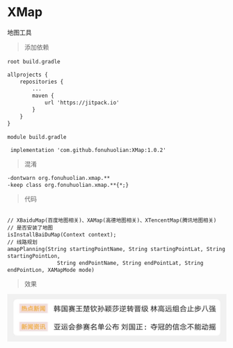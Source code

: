 # XMap
地图工具

> 添加依赖

`root build.gradle `
```
allprojects {
    repositories {
        ...
        maven {
            url 'https://jitpack.io'
        }
    }
}
```
`module build.gradle `
```
 implementation 'com.github.fonuhuolian:XMap:1.0.2'
```

> 混淆
```
-dontwarn org.fonuhuolian.xmap.**
-keep class org.fonuhuolian.xmap.**{*;}
```

> 代码

```

// XBaiduMap(百度地图相关)、XAMap(高德地图相关)、XTencentMap(腾讯地图相关)
// 是否安装了地图
isInstallBaiDuMap(Context context);
// 线路规划
amapPlanning(String startingPointName, String startingPointLat, String startingPointLon,
                String endPointName, String endPointLat, String endPointLon, XAMapMode mode)
```

> 效果

![效果](https://github.com/fonuhuolian/XCycleRollingView/blob/master/screenshot/a.jpg?raw=true)